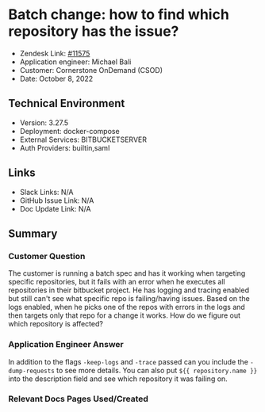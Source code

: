 
# Batch change: how to find which repository has the issue? <!-- Ticket Title  Hint: include keywords to make it searchable -->

- Zendesk Link: [#11575](https://sourcegraph.zendesk.com/agent/tickets/11575)
- Application engineer: Michael Bali
- Customer: Cornerstone OnDemand (CSOD) <!-- Redact if this contains personally identifying information -->
- Date: October 8, 2022

<!-- Data populated from integration, speak to Ben Gordon or Michael Bali if not working -->
<!-- During Internal team trial, fill missing data manually (we are waiting for all data to sync) -->

## Technical Environment
- Version: 3.27.5​
- Deployment: docker-compose
- External Services: BITBUCKETSERVER
- Auth Providers: builtin,saml


## Links
<!-- Data for application engineer manual entry -->
- Slack Links: N/A
- GitHub Issue Link: N/A
- Doc Update Link: N/A

## Summary
### Customer Question
The customer is running a batch spec and has it working when targeting specific repositories, but it fails with an error when he executes all repositories in their bitbucket project. He has logging and tracing enabled but still can't see what specific repo is failing/having issues. Based on the logs enabled, when he picks one of the repos with errors in the logs and then targets only that repo for a change it works. How do we figure out which repository is affected?

### Application Engineer Answer
In addition to the  flags `-keep-logs` and `-trace`  passed can you include the `-dump-requests` to see more details. You can also put `${{ repository.name }}` into the description field and see which repository it was failing on.
### Relevant Docs Pages Used/Created

<!-- Once complete, upload a copy to https://github.com/sourcegraph/support-tools-internal/tree/main/resolved-tickets as a .md file -->
<!-- Name the file 11575.md -->
